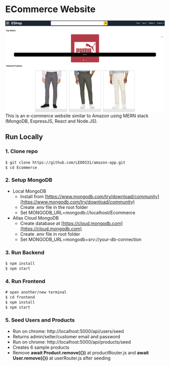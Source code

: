 # ECommerce Website
![Eshop](/template/ProfilePic.jpg)
This is an e-commerce website similar to Amazon using MERN stack (MongoDB, ExpressJS, React and Node.JS).
## Run Locally
### 1. Clone repo
```
$ git clone https://github.com/LEO0331/amazon-app.git
$ cd Ecommerce
```
### 2. Setup MongoDB
- Local MongoDB
  - Install from [https://www.mongodb.com/try/download/community](https://www.mongodb.com/try/download/community)
  - Create .env file in the root folder
  - Set MONGODB_URL=mongodb://localhost/Ecommerce  
- Atlas Cloud MongoDB
  - Create database at [https://cloud.mongodb.com](https://cloud.mongodb.com)
  - Create .env file in root folder
  - Set MONGODB_URL=mongodb+srv://your-db-connection
### 3. Run Backend
```
$ npm install
$ npm start
```
### 4. Run Frontend
```
# open another/new terminal
$ cd frontend
$ npm install
$ npm start
```
### 5. Seed Users and Products
- Run on chrome: http://localhost:5000/api/users/seed
- Returns admin/seller/customer email and password
- Run on chrome: http://localhost:5000/api/products/seed
- Creates 6 sample products
- Remove **await Product.remove({})** at productRouter.js and **await User.remove({})** at userRouter.js after seeding
